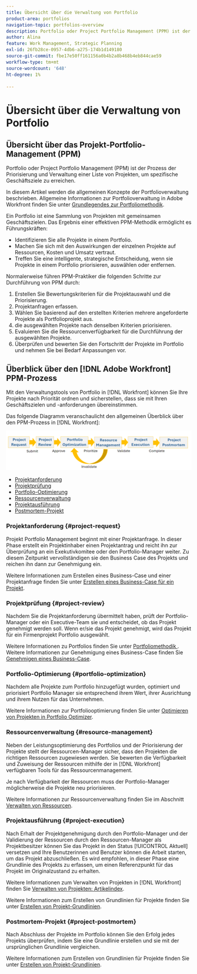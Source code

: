 ```yaml
---
title: Übersicht über die Verwaltung von Portfolio
product-area: portfolios
navigation-topic: portfolios-overview
description: Portfolio oder Project Portfolio Management (PPM) ist der Prozess der Priorisierung und Verwaltung einer Liste von Projekten, um spezifische Geschäftsziele zu erreichen. Ein Portfolio ist eine Sammlung von Projekten mit gemeinsamen Geschäftszielen.
author: Alina
feature: Work Management, Strategic Planning
exl-id: 26fb28ce-0957-4db6-a275-174b1d149180
source-git-commit: fbe17e50ff161156a0b4b2a8b468b4eb844cae59
workflow-type: tm+mt
source-wordcount: '648'
ht-degree: 1%

---
```


# Übersicht über die Verwaltung von Portfolio

<!--Audited: 09/2024-->

## Übersicht über das Projekt-Portfolio-Management (PPM)

Portfolio oder Project Portfolio Management (PPM) ist der Prozess der Priorisierung und Verwaltung einer Liste von Projekten, um spezifische Geschäftsziele zu erreichen.

In diesem Artikel werden die allgemeinen Konzepte der Portfolioverwaltung beschrieben. Allgemeine Informationen zur Portfolioverwaltung in Adobe Workfront finden Sie unter [Grundlegendes zur Portfoliomethodik](/help/quicksilver/manage-work/portfolios/portfolios-overview/portfolio-overview.md).

Ein Portfolio ist eine Sammlung von Projekten mit gemeinsamen Geschäftszielen. Das Ergebnis einer effektiven PPM-Methodik ermöglicht es Führungskräften:

* Identifizieren Sie alle Projekte in einem Portfolio.
* Machen Sie sich mit den Auswirkungen der einzelnen Projekte auf Ressourcen, Kosten und Umsatz vertraut.
* Treffen Sie eine intelligente, strategische Entscheidung, wenn sie Projekte in einem Portfolio priorisieren, auswählen oder entfernen.

Normalerweise führen PPM-Praktiker die folgenden Schritte zur Durchführung von PPM durch:

1. Erstellen Sie Bewertungskriterien für die Projektauswahl und die Priorisierung.
1. Projektanfragen erfassen.
1. Wählen Sie basierend auf den erstellten Kriterien mehrere angeforderte Projekte als Portfolioprojekt aus.
1. die ausgewählten Projekte nach denselben Kriterien priorisieren.
1. Evaluieren Sie die Ressourcenverfügbarkeit für die Durchführung der ausgewählten Projekte.
1. Überprüfen und bewerten Sie den Fortschritt der Projekte im Portfolio und nehmen Sie bei Bedarf Anpassungen vor.

## Überblick über den [!DNL Adobe Workfront] PPM-Prozess

Mit den Verwaltungstools von Portfolio in [!DNL Workfront] können Sie Ihre Projekte nach Priorität ordnen und sicherstellen, dass sie mit Ihren Geschäftszielen und -anforderungen übereinstimmen.

Das folgende Diagramm veranschaulicht den allgemeinen Überblick über den PPM-Prozess in [!DNL Workfront]:

![Prozess der Projektportfolioverwaltung](assets/project-portfolio-management-process-diagram.png)

* [Projektanforderung](#project-request)
* [Projektprüfung](#project-review)
* [Portfolio-Optimierung](#portfolio-optimization)
* [Ressourcenverwaltung](#resource-management)
* [Projektausführung](#project-execution)
* [Postmortem-Projekt](#project-postmortem)

### Projektanforderung {#project-request}

Projekt Portfolio Management beginnt mit einer Projektanfrage. In dieser Phase erstellt ein Projektinhaber einen Projektantrag und reicht ihn zur Überprüfung an ein Exekutivkomitee oder den Portfolio-Manager weiter. Zu diesem Zeitpunkt vervollständigen sie den Business Case des Projekts und reichen ihn dann zur Genehmigung ein.

Weitere Informationen zum Erstellen eines Business-Case und einer Projektanfrage finden Sie unter [Erstellen eines Business-Case für ein Projekt](../../../manage-work/projects/define-a-business-case/create-business-case.md).

### Projektprüfung {#project-review}

Nachdem Sie die Projektanforderung übermittelt haben, prüft der Portfolio-Manager oder ein Executive-Team sie und entscheidet, ob das Projekt genehmigt werden soll. Wenn er/sie das Projekt genehmigt, wird das Projekt für ein Firmenprojekt Portfolio ausgewählt.

Weitere Informationen zu Portfolios finden Sie unter [Portfoliomethodik ](../../../manage-work/portfolios/portfolios-overview/portfolio-overview.md). Weitere Informationen zur Genehmigung eines Business-Case finden Sie [Genehmigen eines Business-Case](../../../manage-work/projects/define-a-business-case/approve-business-case.md).

### Portfolio-Optimierung {#portfolio-optimization}

Nachdem alle Projekte zum Portfolio hinzugefügt wurden, optimiert und priorisiert Portfolio Manager sie entsprechend ihrem Wert, ihrer Ausrichtung und ihrem Nutzen für das Unternehmen.

Weitere Informationen zur Portfoliooptimierung finden Sie unter [Optimieren von Projekten in Portfolio Optimizer](../../../manage-work/portfolios/portfolio-optimizer/optimize-projects-in-portfolio-optimizer.md).

### Ressourcenverwaltung {#resource-management}

Neben der Leistungsoptimierung des Portfolios und der Priorisierung der Projekte stellt der Ressourcen-Manager sicher, dass den Projekten die richtigen Ressourcen zugewiesen werden. Sie bewerten die Verfügbarkeit und Zuweisung der Ressourcen mithilfe der in [!DNL Workfront] verfügbaren Tools für das Ressourcenmanagement.

Je nach Verfügbarkeit der Ressourcen muss der Portfolio-Manager möglicherweise die Projekte neu priorisieren.

Weitere Informationen zur Ressourcenverwaltung finden Sie im Abschnitt [Verwalten von Ressourcen](../../../resource-mgmt/manage-resources.md).

### Projektausführung {#project-execution}

Nach Erhalt der Projektgenehmigung durch den Portfolio-Manager und der Validierung der Ressourcen durch den Ressourcen-Manager als Projektbesitzer können Sie das Projekt in den Status [!UICONTROL Aktuell] versetzen und Ihre Benutzerinnen und Benutzer können die Arbeit starten, um das Projekt abzuschließen. Es wird empfohlen, in dieser Phase eine Grundlinie des Projekts zu erfassen, um einen Referenzpunkt für das Projekt im Originalzustand zu erhalten.

Weitere Informationen zum Verwalten von Projekten in [!DNL Workfront] finden Sie [Verwalten von Projekten: Artikelindex](../../../manage-work/projects/manage-projects/manage-projects-overview.md).

Weitere Informationen zum Erstellen von Grundlinien für Projekte finden Sie unter [Erstellen von Projekt-Grundlinien](../../../manage-work/projects/create-projects/create-baselines.md).

### Postmortem-Projekt {#project-postmortem}

Nach Abschluss der Projekte im Portfolio können Sie den Erfolg jedes Projekts überprüfen, indem Sie eine Grundlinie erstellen und sie mit der ursprünglichen Grundlinie vergleichen.

Weitere Informationen zum Erstellen von Grundlinien für Projekte finden Sie unter [Erstellen von Projekt-Grundlinien](../../../manage-work/projects/create-projects/create-baselines.md).
